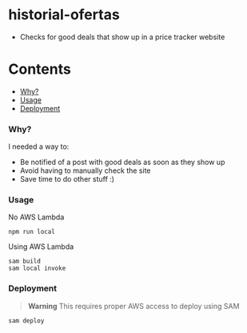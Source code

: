 # historial-ofertas

* Checks for good deals that show up in a price tracker website

Contents
========

* [Why?](#why)
* [Usage](#usage)
* [Deployment](#deployment)

### Why?

I needed a way to:
* Be notified of a post with good deals as soon as they show up
* Avoid having to manually check the site
* Save time to do other stuff :)

### Usage

No AWS Lambda
```
npm run local
```

Using AWS Lambda
```
sam build
sam local invoke
```

### Deployment

> **Warning**
> This requires proper AWS access to deploy using SAM

```
sam deploy
```
